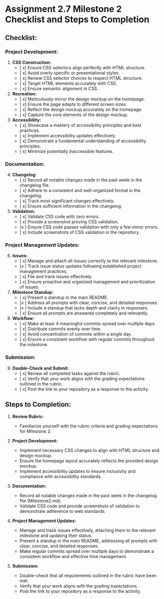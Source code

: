 # Assignment 2.7 Milestone 2 Checklist and Steps to Completion

## Checklist:

### Project Development:
1. **CSS Construction:**
   - [ x] Ensure CSS selectors align perfectly with HTML structure.
   - [ x] Avoid overly specific or presentational styles.
   - [ x] Review CSS selector choices to respect HTML structure.
   - [ x] Target HTML elements accurately with CSS.
   - [ x] Ensure semantic alignment in CSS.
2. **Recreation:**
   - [ x] Meticulously mirror the design mockup on the homepage.
   - [ x] Ensure the page adapts to different screen sizes.
   - [ x] Reflect the design mockup accurately on the homepage.
   - [ x] Capture the core elements of the design mockup.
3. **Accessibility:**
   - [ x] Showcase a mastery of accessibility principles and best practices.
   - [ x] Implement accessibility updates effectively.
   - [ x] Demonstrate a fundamental understanding of accessibility principles.
   - [ x] Minimize potentially inaccessible features.

### Documentation:
4. **Changelog:**
   - [ x] Record all notable changes made in the past week in the changelog file.
   - [ x] Adhere to a consistent and well-organized format in the changelog.
   - [ x] Track most significant changes effectively.
   - [ x] Ensure sufficient information in the changelog.
5. **Validation:**
   - [ x] Validate CSS code with zero errors.
   - [ x] Provide a screenshot proving CSS validation.
   - [x ] Ensure CSS code passes validation with only a few minor errors.
   - [ x] Include screenshots of CSS validation in the repository.

### Project Management Updates:
6. **Issues:**
   - [ x] Manage and attach all issues correctly to the relevant milestone.
   - [x ] Track issue status updates following established project management practices.
   - [ x] File and track issues effectively.
   - [ x] Ensure proactive and organized management and prioritization of issues.
7. **Milestone Standup:**
   - [ x] Present a standup in the main README.
   - [x ] Address all prompts with clear, concise, and detailed responses.
   - [x ] Include a standup that lacks depth and clarity in responses.
   - [ x] Ensure all prompts are answered completely and relevantly.
8. **Workflow:**
   - [ x] Make at least 4 meaningful commits spread over multiple days.
   - [ x] Distribute commits evenly over time.
   - [ x] Avoid concentration of commits within a single day.
   - [ x] Ensure a consistent workflow with regular commits throughout the milestone.

### Submission:
9. **Double-Check and Submit:**
   - [ x] Review all completed tasks against the rubric.
   - [ x] Verify that your work aligns with the grading expectations outlined in the rubric.
   - [ x] Post the link to your repository as a response to the activity.

## Steps to Completion:

1. **Review Rubric:**
   - Familiarize yourself with the rubric criteria and grading expectations for Milestone 2.

2. **Project Development:**
   - Implement necessary CSS changes to align with HTML structure and design mockup.
   - Ensure the homepage layout accurately reflects the provided design mockup.
   - Implement accessibility updates to ensure inclusivity and compliance with accessibility standards.

3. **Documentation:**
   - Record all notable changes made in the past week in the changelog file (Milestone2.md).
   - Validate CSS code and provide screenshots of validation to demonstrate adherence to web standards.

4. **Project Management Updates:**
   - Manage and track issues effectively, attaching them to the relevant milestone and updating their status.
   - Present a standup in the main README, addressing all prompts with clear, concise, and detailed responses.
   - Make regular commits spread over multiple days to demonstrate a consistent workflow and effective time management.

5. **Submission:**
   - Double-check that all requirements outlined in the rubric have been met.
   - Verify that your work aligns with the grading expectations.
   - Post the link to your repository as a response to the activity.
